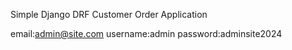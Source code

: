 Simple Django DRF Customer Order Application

<!-- Superuser Credentials -->
email:admin@site.com
username:admin
password:adminsite2024